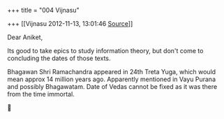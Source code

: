 +++
title = "004 Vijnasu"

+++
[[Vijnasu	2012-11-13, 13:01:46 [Source](https://groups.google.com/g/bvparishat/c/C4TxEL0tHQw)]]



Dear Aniket,  
  
Its good to take epics to study information theory, but don't come to concluding the dates of those texts.  
  
Bhagawan Shri Ramachandra appeared in 24th Treta Yuga, which would mean approx 14 million years ago. Apparently mentioned in Vayu Purana and possibly Bhagawatam. Date of Vedas cannot be fixed as it was there from the time immortal.




